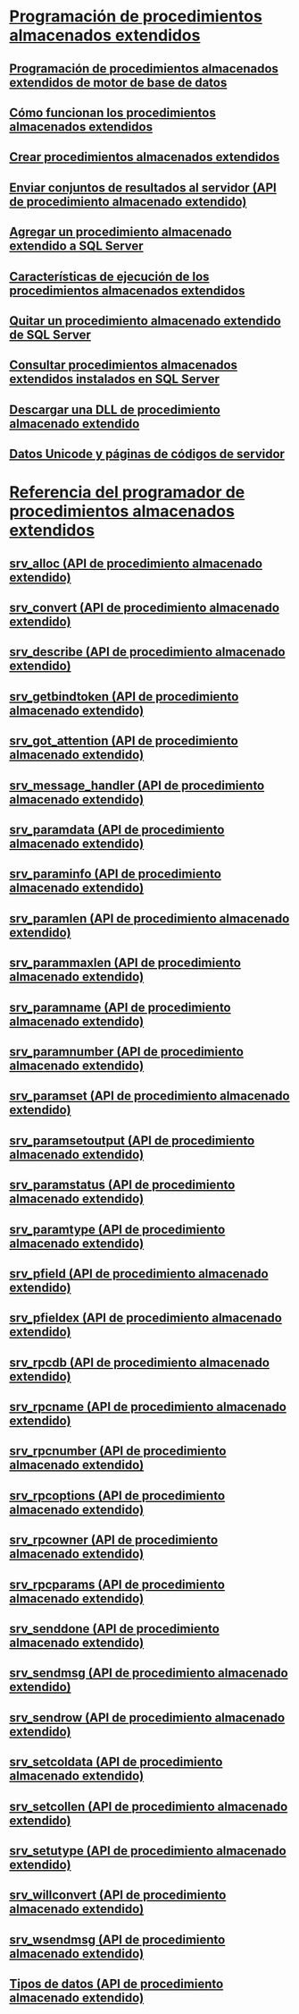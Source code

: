 # [Programación de procedimientos almacenados extendidos](database-engine-extended-stored-procedures-programming.md)
## [Programación de procedimientos almacenados extendidos de motor de base de datos](../database-engine-extended-stored-procedure-programming.md)
## [Cómo funcionan los procedimientos almacenados extendidos](how-extended-stored-procedures-work.md)
## [Crear procedimientos almacenados extendidos](creating-extended-stored-procedures.md)
## [Enviar conjuntos de resultados al servidor (API de procedimiento almacenado extendido)](sending-result-sets-to-the-server-extended-stored-procedure-api.md)
## [Agregar un procedimiento almacenado extendido a SQL Server](adding-an-extended-stored-procedure-to-sql-server.md)
## [Características de ejecución de los procedimientos almacenados extendidos](execution-characteristics-of-extended-stored-procedures.md)
## [Quitar un procedimiento almacenado extendido de SQL Server](removing-an-extended-stored-procedure-from-sql-server.md)
## [Consultar procedimientos almacenados extendidos instalados en SQL Server](querying-extended-stored-procedures-installed-in-sql-server.md)
## [Descargar una DLL de procedimiento almacenado extendido](unloading-an-extended-stored-procedure-dll.md)
## [Datos Unicode y páginas de códigos de servidor](unicode-data-and-server-code-pages.md)
# [Referencia del programador de procedimientos almacenados extendidos](../extended-stored-procedures-reference/database-engine-extended-stored-procedures-reference.md)
## [srv_alloc (API de procedimiento almacenado extendido)](../extended-stored-procedures-reference/srv-alloc-extended-stored-procedure-api.md)
## [srv_convert (API de procedimiento almacenado extendido)](../extended-stored-procedures-reference/srv-convert-extended-stored-procedure-api.md)
## [srv_describe (API de procedimiento almacenado extendido)](../extended-stored-procedures-reference/srv-describe-extended-stored-procedure-api.md)
## [srv_getbindtoken (API de procedimiento almacenado extendido)](../extended-stored-procedures-reference/srv-getbindtoken-extended-stored-procedure-api.md)
## [srv_got_attention (API de procedimiento almacenado extendido)](../extended-stored-procedures-reference/srv-got-attention-extended-stored-procedure-api.md)
## [srv_message_handler (API de procedimiento almacenado extendido)](../extended-stored-procedures-reference/srv-message-handler-extended-stored-procedure-api.md)
## [srv_paramdata (API de procedimiento almacenado extendido)](../extended-stored-procedures-reference/srv-paramdata-extended-stored-procedure-api.md)
## [srv_paraminfo (API de procedimiento almacenado extendido)](../extended-stored-procedures-reference/srv-paraminfo-extended-stored-procedure-api.md)
## [srv_paramlen (API de procedimiento almacenado extendido)](../extended-stored-procedures-reference/srv-paramlen-extended-stored-procedure-api.md)
## [srv_parammaxlen (API de procedimiento almacenado extendido)](../extended-stored-procedures-reference/srv-parammaxlen-extended-stored-procedure-api.md)
## [srv_paramname (API de procedimiento almacenado extendido)](../extended-stored-procedures-reference/srv-paramname-extended-stored-procedure-api.md)
## [srv_paramnumber (API de procedimiento almacenado extendido)](../extended-stored-procedures-reference/srv-paramnumber-extended-stored-procedure-api.md)
## [srv_paramset (API de procedimiento almacenado extendido)](../extended-stored-procedures-reference/srv-paramset-extended-stored-procedure-api.md)
## [srv_paramsetoutput (API de procedimiento almacenado extendido)](../extended-stored-procedures-reference/srv-paramsetoutput-extended-stored-procedure-api.md)
## [srv_paramstatus (API de procedimiento almacenado extendido)](../extended-stored-procedures-reference/srv-paramstatus-extended-stored-procedure-api.md)
## [srv_paramtype (API de procedimiento almacenado extendido)](../extended-stored-procedures-reference/srv-paramtype-extended-stored-procedure-api.md)
## [srv_pfield (API de procedimiento almacenado extendido)](../extended-stored-procedures-reference/srv-pfield-extended-stored-procedure-api.md)
## [srv_pfieldex (API de procedimiento almacenado extendido)](../extended-stored-procedures-reference/srv-pfieldex-extended-stored-procedure-api.md)
## [srv_rpcdb (API de procedimiento almacenado extendido)](../extended-stored-procedures-reference/srv-rpcdb-extended-stored-procedure-api.md)
## [srv_rpcname (API de procedimiento almacenado extendido)](../extended-stored-procedures-reference/srv-rpcname-extended-stored-procedure-api.md)
## [srv_rpcnumber (API de procedimiento almacenado extendido)](../extended-stored-procedures-reference/srv-rpcnumber-extended-stored-procedure-api.md)
## [srv_rpcoptions (API de procedimiento almacenado extendido)](../extended-stored-procedures-reference/srv-rpcoptions-extended-stored-procedure-api.md)
## [srv_rpcowner (API de procedimiento almacenado extendido)](../extended-stored-procedures-reference/srv-rpcowner-extended-stored-procedure-api.md)
## [srv_rpcparams (API de procedimiento almacenado extendido)](../extended-stored-procedures-reference/srv-rpcparams-extended-stored-procedure-api.md)
## [srv_senddone (API de procedimiento almacenado extendido)](../extended-stored-procedures-reference/srv-senddone-extended-stored-procedure-api.md)
## [srv_sendmsg (API de procedimiento almacenado extendido)](../extended-stored-procedures-reference/srv-sendmsg-extended-stored-procedure-api.md)
## [srv_sendrow (API de procedimiento almacenado extendido)](../extended-stored-procedures-reference/srv-sendrow-extended-stored-procedure-api.md)
## [srv_setcoldata (API de procedimiento almacenado extendido)](../extended-stored-procedures-reference/srv-setcoldata-extended-stored-procedure-api.md)
## [srv_setcollen (API de procedimiento almacenado extendido)](../extended-stored-procedures-reference/srv-setcollen-extended-stored-procedure-api.md)
## [srv_setutype (API de procedimiento almacenado extendido)](../extended-stored-procedures-reference/srv-setutype-extended-stored-procedure-api.md)
## [srv_willconvert (API de procedimiento almacenado extendido)](../extended-stored-procedures-reference/srv-willconvert-extended-stored-procedure-api.md)
## [srv_wsendmsg (API de procedimiento almacenado extendido)](../extended-stored-procedures-reference/srv-wsendmsg-extended-stored-procedure-api.md)
## [Tipos de datos (API de procedimiento almacenado extendido)](../extended-stored-procedures-reference/data-types-extended-stored-procedure-api.md)
